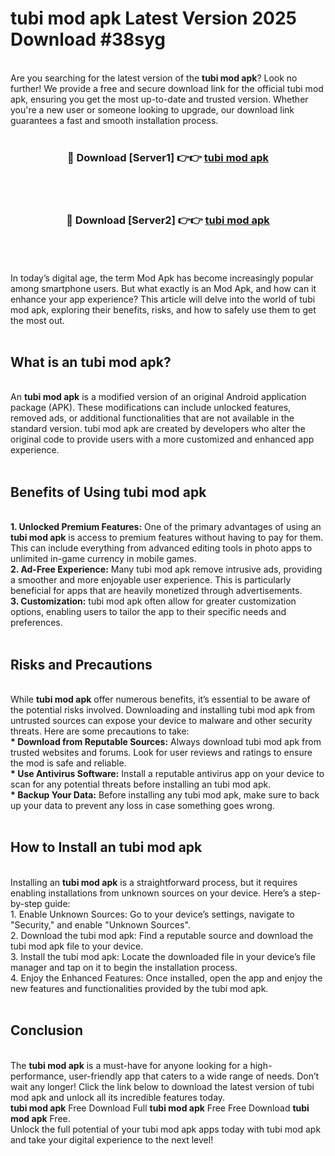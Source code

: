 # tubi mod apk Latest Version 2025 Download #38syg<br>
<br>
Are you searching for the latest version of the <strong>tubi mod apk</strong>? Look no further! We provide a free and secure download link for the official tubi mod apk, ensuring you get the most up-to-date and trusted version. Whether you're a new user or someone looking to upgrade, our download link guarantees a fast and smooth installation process.
<br>
<br>
<div align="center">
<h3>🔴 Download [Server1] 👉👉 <a href="https://modyolo.store/tubi_mod_apk">tubi mod apk</a></h3><br>
<br>
<h3>🔴 Download [Server2] 👉👉 <a href="https://modyolo.store/=tubi_mod_apk">tubi mod apk</a></h3><br>
</div>
<br>
<br>
In today’s digital age, the term Mod Apk has become increasingly popular among smartphone users. But what exactly is an Mod Apk, and how can it enhance your app experience? This article will delve into the world of tubi mod apk, exploring their benefits, risks, and how to safely use them to get the most out.
<br>
<br>
<h2>What is an tubi mod apk?</h2>
<br>
An <strong>tubi mod apk</strong> is a modified version of an original Android application package (APK). These modifications can include unlocked features, removed ads, or additional functionalities that are not available in the standard version. tubi mod apk are created by developers who alter the original code to provide users with a more customized and enhanced app experience.
<br>
<br>
<h2>Benefits of Using tubi mod apk</h2>
<br>
<strong> 1. Unlocked Premium Features:</strong> One of the primary advantages of using an <strong>tubi mod apk</strong> is access to premium features without having to pay for them. This can include everything from advanced editing tools in photo apps to unlimited in-game currency in mobile games.
<br>
<strong> 2. Ad-Free Experience:</strong> Many tubi mod apk remove intrusive ads, providing a smoother and more enjoyable user experience. This is particularly beneficial for apps that are heavily monetized through advertisements.
<br>
<strong> 3. Customization:</strong> tubi mod apk often allow for greater customization options, enabling users to tailor the app to their specific needs and preferences.
<br>
<br>
<h2>Risks and Precautions</h2>
<br>
While <strong>tubi mod apk</strong> offer numerous benefits, it’s essential to be aware of the potential risks involved. Downloading and installing tubi mod apk from untrusted sources can expose your device to malware and other security threats. Here are some precautions to take:
<br>
<strong> * Download from Reputable Sources:</strong> Always download tubi mod apk from trusted websites and forums. Look for user reviews and ratings to ensure the mod is safe and reliable.
<br>
<strong> * Use Antivirus Software:</strong> Install a reputable antivirus app on your device to scan for any potential threats before installing an tubi mod apk.
<br>
<strong> * Backup Your Data:</strong> Before installing any tubi mod apk, make sure to back up your data to prevent any loss in case something goes wrong.
<br>
<br>
<h2>How to Install an tubi mod apk</h2>
<br>
Installing an <strong>tubi mod apk</strong> is a straightforward process, but it requires enabling installations from unknown sources on your device. Here’s a step-by-step guide:
<br>
 1. Enable Unknown Sources: Go to your device’s settings, navigate to "Security," and enable "Unknown Sources".
<br>
 2. Download the tubi mod apk: Find a reputable source and download the tubi mod apk file to your device.
<br>
 3. Install the tubi mod apk: Locate the downloaded file in your device’s file manager and tap on it to begin the installation process.
<br>
 4. Enjoy the Enhanced Features: Once installed, open the app and enjoy the new features and functionalities provided by the tubi mod apk.
<br>
<br>
<h2><strong>Conclusion</strong></h2>
<br>
The <strong>tubi mod apk</strong> is a must-have for anyone looking for a high-performance, user-friendly app that caters to a wide range of needs. Don’t wait any longer! Click the link below to download the latest version of tubi mod apk and unlock all its incredible features today.
<br>
<strong>tubi mod apk</strong> Free Download Full <strong>tubi mod apk</strong> Free Free Download <strong>tubi mod apk</strong> Free.
<br>
Unlock the full potential of your tubi mod apk apps today with tubi mod apk and take your digital experience to the next level!

